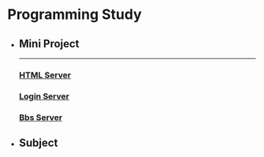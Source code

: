 # Programming Study

- ## Mini Project
    - ---  

    ### [HTML Server](https://github.com/qskeksq/HTML_Server)
    
    ### [Login Server](https://github.com/qskeksq/SignIn)

    ### [Bbs Server](https://github.com/qskeksq/Nodejs_Bbs)

- ## Subject
